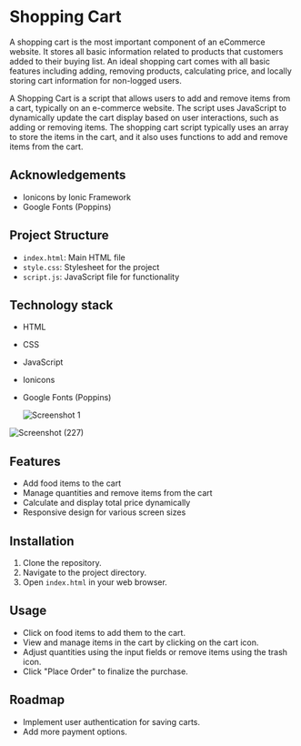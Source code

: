 
#  Shopping Cart

A shopping cart is the most important component of an eCommerce website. It stores all basic information related to products that customers added to their buying list. An ideal shopping cart comes with all basic features including adding, removing products, calculating price, and locally storing cart information for non-logged users. 

A Shopping Cart is a script that allows users to add and remove items from a cart, typically on an e-commerce website. The script uses JavaScript to dynamically update the cart display based on user interactions, such as adding or removing items. The shopping cart script typically uses an array to store the items in the cart, and it also uses functions to add and remove items from the cart.


## Acknowledgements


- Ionicons by Ionic Framework
- Google Fonts (Poppins)

## Project Structure
- `index.html`: Main HTML file
- `style.css`: Stylesheet for the project
- `script.js`: JavaScript file for functionality


## Technology stack
- HTML
- CSS
- JavaScript
- Ionicons
- Google Fonts (Poppins)

  ![Screenshot 1](https://github.com/deva2025/Shopping-Cart/assets/166497101/b696b1c5-8717-48f1-a1b8-d22a9783f380)
  
![Screenshot (227)](https://github.com/deva2025/Shopping-Cart/assets/166497101/c4c7bfe1-4d51-4a0c-bf65-e2ca570073d0)


## Features


- Add food items to the cart
- Manage quantities and remove items from the cart
- Calculate and display total price dynamically
- Responsive design for various screen sizes


## Installation

1. Clone the repository.
2. Navigate to the project directory.
3. Open `index.html` in your web browser.


    
## Usage
 
- Click on food items to add them to the cart.
- View and manage items in the cart by clicking on the cart icon.
- Adjust quantities using the input fields or remove items using the trash icon.
- Click "Place Order" to finalize the purchase.


## Roadmap
- Implement user authentication for saving carts.
- Add more payment options.

